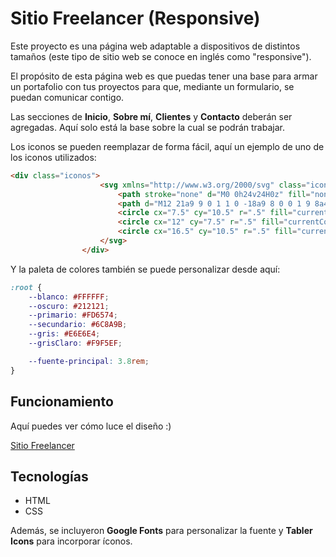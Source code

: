 # Sitio Freelancer (Responsive)

Este proyecto es una página web adaptable a dispositivos de distintos tamaños (este tipo de sitio web se conoce en inglés como "responsive").

El propósito de esta página web es que puedas tener una base para armar un portafolio con tus proyectos para que, mediante un formulario, se puedan comunicar contigo.

Las secciones de **Inicio**, **Sobre mí**, **Clientes** y **Contacto** deberán ser agregadas. Aquí solo está la base sobre la cual se podrán trabajar. 

Los iconos se pueden reemplazar de forma fácil, aquí un ejemplo de uno de los iconos utilizados:

```html
<div class="iconos">
                    <svg xmlns="http://www.w3.org/2000/svg" class="icon icon-tabler icon-tabler-palette" width="40" height="40" viewBox="0 0 24 24" stroke-width="1.5" stroke="#000000" fill="none" stroke-linecap="round" stroke-linejoin="round">
                        <path stroke="none" d="M0 0h24v24H0z" fill="none"/>
                        <path d="M12 21a9 9 0 1 1 0 -18a9 8 0 0 1 9 8a4.5 4 0 0 1 -4.5 4h-2.5a2 2 0 0 0 -1 3.75a1.3 1.3 0 0 1 -1 2.25" />
                        <circle cx="7.5" cy="10.5" r=".5" fill="currentColor" />
                        <circle cx="12" cy="7.5" r=".5" fill="currentColor" />
                        <circle cx="16.5" cy="10.5" r=".5" fill="currentColor" />
                    </svg>
                </div>
```
Y la paleta de colores también se puede personalizar desde aquí:

```css
:root {
    --blanco: #FFFFFF;
    --oscuro: #212121;
    --primario: #FD6574;
    --secundario: #6C8A9B;
    --gris: #E6E6E4;
    --grisClaro: #F9F5EF;

    --fuente-principal: 3.8rem;
}
```

## Funcionamiento

Aquí puedes ver cómo luce el diseño :)

[Sitio Freelancer](https://neon-kleicha-13e7a5.netlify.app/)

## Tecnologías
- HTML
- CSS

Además, se incluyeron **Google Fonts** para personalizar la fuente y **Tabler Icons** para incorporar íconos.
